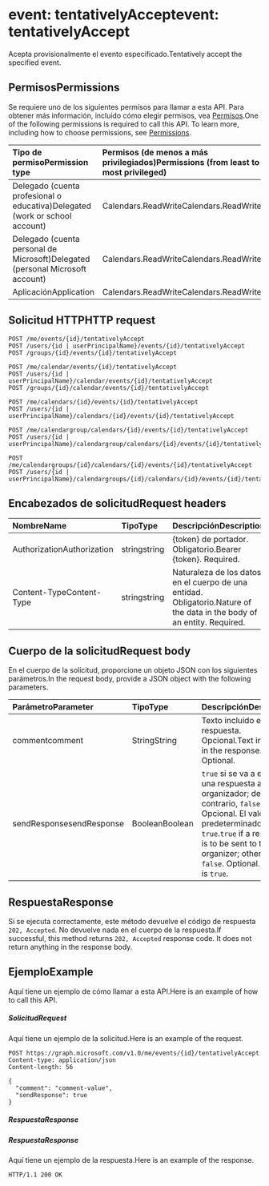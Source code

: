 # <a name="event-tentativelyaccept"></a><span data-ttu-id="a4622-101">event: tentativelyAccept</span><span class="sxs-lookup"><span data-stu-id="a4622-101">event: tentativelyAccept</span></span>

<span data-ttu-id="a4622-102">Acepta provisionalmente el evento especificado.</span><span class="sxs-lookup"><span data-stu-id="a4622-102">Tentatively accept the specified event.</span></span>

## <a name="permissions"></a><span data-ttu-id="a4622-103">Permisos</span><span class="sxs-lookup"><span data-stu-id="a4622-103">Permissions</span></span>
<span data-ttu-id="a4622-p101">Se requiere uno de los siguientes permisos para llamar a esta API. Para obtener más información, incluido cómo elegir permisos, vea [Permisos](../../../concepts/permissions_reference.md).</span><span class="sxs-lookup"><span data-stu-id="a4622-p101">One of the following permissions is required to call this API. To learn more, including how to choose permissions, see [Permissions](../../../concepts/permissions_reference.md).</span></span>

|<span data-ttu-id="a4622-106">Tipo de permiso</span><span class="sxs-lookup"><span data-stu-id="a4622-106">Permission type</span></span>      | <span data-ttu-id="a4622-107">Permisos (de menos a más privilegiados)</span><span class="sxs-lookup"><span data-stu-id="a4622-107">Permissions (from least to most privileged)</span></span>              |
|:--------------------|:---------------------------------------------------------|
|<span data-ttu-id="a4622-108">Delegado (cuenta profesional o educativa)</span><span class="sxs-lookup"><span data-stu-id="a4622-108">Delegated (work or school account)</span></span> | <span data-ttu-id="a4622-109">Calendars.ReadWrite</span><span class="sxs-lookup"><span data-stu-id="a4622-109">Calendars.ReadWrite</span></span>    |
|<span data-ttu-id="a4622-110">Delegado (cuenta personal de Microsoft)</span><span class="sxs-lookup"><span data-stu-id="a4622-110">Delegated (personal Microsoft account)</span></span> | <span data-ttu-id="a4622-111">Calendars.ReadWrite</span><span class="sxs-lookup"><span data-stu-id="a4622-111">Calendars.ReadWrite</span></span>    |
|<span data-ttu-id="a4622-112">Aplicación</span><span class="sxs-lookup"><span data-stu-id="a4622-112">Application</span></span> | <span data-ttu-id="a4622-113">Calendars.ReadWrite</span><span class="sxs-lookup"><span data-stu-id="a4622-113">Calendars.ReadWrite</span></span> |

## <a name="http-request"></a><span data-ttu-id="a4622-114">Solicitud HTTP</span><span class="sxs-lookup"><span data-stu-id="a4622-114">HTTP request</span></span>
<!-- { "blockType": "ignored" } -->
```http
POST /me/events/{id}/tentativelyAccept
POST /users/{id | userPrincipalName}/events/{id}/tentativelyAccept
POST /groups/{id}/events/{id}/tentativelyAccept

POST /me/calendar/events/{id}/tentativelyAccept
POST /users/{id | userPrincipalName}/calendar/events/{id}/tentativelyAccept
POST /groups/{id}/calendar/events/{id}/tentativelyAccept

POST /me/calendars/{id}/events/{id}/tentativelyAccept
POST /users/{id | userPrincipalName}/calendars/{id}/events/{id}/tentativelyAccept

POST /me/calendargroup/calendars/{id}/events/{id}/tentativelyAccept
POST /users/{id | userPrincipalName}/calendargroup/calendars/{id}/events/{id}/tentativelyAccept

POST /me/calendargroups/{id}/calendars/{id}/events/{id}/tentativelyAccept
POST /users/{id | userPrincipalName}/calendargroups/{id}/calendars/{id}/events/{id}/tentativelyAccept
```
## <a name="request-headers"></a><span data-ttu-id="a4622-115">Encabezados de solicitud</span><span class="sxs-lookup"><span data-stu-id="a4622-115">Request headers</span></span>
| <span data-ttu-id="a4622-116">Nombre</span><span class="sxs-lookup"><span data-stu-id="a4622-116">Name</span></span>       | <span data-ttu-id="a4622-117">Tipo</span><span class="sxs-lookup"><span data-stu-id="a4622-117">Type</span></span> | <span data-ttu-id="a4622-118">Descripción</span><span class="sxs-lookup"><span data-stu-id="a4622-118">Description</span></span>|
|:---------------|:--------|:----------|
| <span data-ttu-id="a4622-119">Authorization</span><span class="sxs-lookup"><span data-stu-id="a4622-119">Authorization</span></span>  | <span data-ttu-id="a4622-120">string</span><span class="sxs-lookup"><span data-stu-id="a4622-120">string</span></span>  | <span data-ttu-id="a4622-p102">{token} de portador. Obligatorio.</span><span class="sxs-lookup"><span data-stu-id="a4622-p102">Bearer {token}. Required.</span></span> |
| <span data-ttu-id="a4622-123">Content-Type</span><span class="sxs-lookup"><span data-stu-id="a4622-123">Content-Type</span></span> | <span data-ttu-id="a4622-124">string</span><span class="sxs-lookup"><span data-stu-id="a4622-124">string</span></span>  | <span data-ttu-id="a4622-p103">Naturaleza de los datos en el cuerpo de una entidad. Obligatorio.</span><span class="sxs-lookup"><span data-stu-id="a4622-p103">Nature of the data in the body of an entity. Required.</span></span> |

## <a name="request-body"></a><span data-ttu-id="a4622-127">Cuerpo de la solicitud</span><span class="sxs-lookup"><span data-stu-id="a4622-127">Request body</span></span>
<span data-ttu-id="a4622-128">En el cuerpo de la solicitud, proporcione un objeto JSON con los siguientes parámetros.</span><span class="sxs-lookup"><span data-stu-id="a4622-128">In the request body, provide a JSON object with the following parameters.</span></span>

| <span data-ttu-id="a4622-129">Parámetro</span><span class="sxs-lookup"><span data-stu-id="a4622-129">Parameter</span></span>    | <span data-ttu-id="a4622-130">Tipo</span><span class="sxs-lookup"><span data-stu-id="a4622-130">Type</span></span>   |<span data-ttu-id="a4622-131">Descripción</span><span class="sxs-lookup"><span data-stu-id="a4622-131">Description</span></span>|
|:---------------|:--------|:----------|
|<span data-ttu-id="a4622-132">comment</span><span class="sxs-lookup"><span data-stu-id="a4622-132">comment</span></span>|<span data-ttu-id="a4622-133">String</span><span class="sxs-lookup"><span data-stu-id="a4622-133">String</span></span>|<span data-ttu-id="a4622-p104">Texto incluido en la respuesta. Opcional.</span><span class="sxs-lookup"><span data-stu-id="a4622-p104">Text included in the response. Optional.</span></span>|
|<span data-ttu-id="a4622-136">sendResponse</span><span class="sxs-lookup"><span data-stu-id="a4622-136">sendResponse</span></span>|<span data-ttu-id="a4622-137">Boolean</span><span class="sxs-lookup"><span data-stu-id="a4622-137">Boolean</span></span>|<span data-ttu-id="a4622-p105">`true` si se va a enviar una respuesta al organizador; de lo contrario, `false`. Opcional. El valor predeterminado es `true`.</span><span class="sxs-lookup"><span data-stu-id="a4622-p105">`true` if a response is to be sent to the organizer; otherwise, `false`. Optional. Default is `true`.</span></span>|

## <a name="response"></a><span data-ttu-id="a4622-141">Respuesta</span><span class="sxs-lookup"><span data-stu-id="a4622-141">Response</span></span>

<span data-ttu-id="a4622-p106">Si se ejecuta correctamente, este método devuelve el código de respuesta `202, Accepted`. No devuelve nada en el cuerpo de la respuesta.</span><span class="sxs-lookup"><span data-stu-id="a4622-p106">If successful, this method returns `202, Accepted` response code. It does not return anything in the response body.</span></span>

## <a name="example"></a><span data-ttu-id="a4622-144">Ejemplo</span><span class="sxs-lookup"><span data-stu-id="a4622-144">Example</span></span>
<span data-ttu-id="a4622-145">Aquí tiene un ejemplo de cómo llamar a esta API.</span><span class="sxs-lookup"><span data-stu-id="a4622-145">Here is an example of how to call this API.</span></span>
##### <a name="request"></a><span data-ttu-id="a4622-146">Solicitud</span><span class="sxs-lookup"><span data-stu-id="a4622-146">Request</span></span>
<span data-ttu-id="a4622-147">Aquí tiene un ejemplo de la solicitud.</span><span class="sxs-lookup"><span data-stu-id="a4622-147">Here is an example of the request.</span></span>
<!-- {
  "blockType": "request",
  "name": "event_tentativelyaccept"
}-->
```http
POST https://graph.microsoft.com/v1.0/me/events/{id}/tentativelyAccept
Content-type: application/json
Content-length: 56

{
  "comment": "comment-value",
  "sendResponse": true
}
```

##### <a name="response"></a><span data-ttu-id="a4622-148">Respuesta</span><span class="sxs-lookup"><span data-stu-id="a4622-148">Response</span></span>
##### <a name="response"></a><span data-ttu-id="a4622-149">Respuesta</span><span class="sxs-lookup"><span data-stu-id="a4622-149">Response</span></span>
<span data-ttu-id="a4622-150">Aquí tiene un ejemplo de la respuesta.</span><span class="sxs-lookup"><span data-stu-id="a4622-150">Here is an example of the response.</span></span>
<!-- {
  "blockType": "response",
  "truncated": true
} -->
```http
HTTP/1.1 200 OK
```

<!-- uuid: 8fcb5dbc-d5aa-4681-8e31-b001d5168d79
2015-10-25 14:57:30 UTC -->
<!-- {
  "type": "#page.annotation",
  "description": "event: tentativelyAccept",
  "keywords": "",
  "section": "documentation",
  "tocPath": ""
}-->
